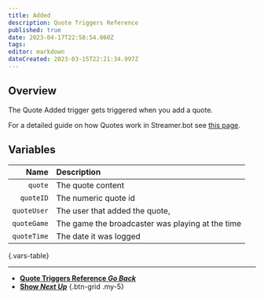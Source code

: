 ```yaml
---
title: Added
description: Quote Triggers Reference
published: true
date: 2023-04-17T22:58:54.060Z
tags: 
editor: markdown
dateCreated: 2023-03-15T22:21:34.997Z
---
```


## Overview
The Quote Added trigger gets triggered when you add a quote.

For a detailed guide on how Quotes work in Streamer.bot see [this page](/Settings/Quote).

## Variables
Name | Description
----:|:------------
`quote` | The quote content
`quoteID` | The numeric quote id
`quoteUser` | The user that added the quote,
`quoteGame` | The game the broadcaster was playing at the time
`quoteTime` | The date it was logged
{.vars-table}

---

- [<i class="mdi mdi-chevron-left"></i>**Quote Triggers Reference *Go Back***](/Triggers/Core/Quote)
- [<i class="mdi mdi-comment-quote-outline primary--text"></i> **Show *Next Up***](/Triggers/Core/Quote/Show)
{.btn-grid .my-5}